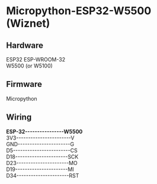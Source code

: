 # Micropython-ESP32-W5500 (Wiznet)

Hardware
--------
ESP32 ESP-WROOM-32
<br/>
W5500 (or W5100)
<br/>

Firmware
--------
Micropython
<br/>

Wiring
-------
<b>ESP-32----------------W5500</b>
<br/>
3V3-----------------------V
<br/>
GND----------------------G
<br/>
D5------------------------CS
<br/>
D18----------------------SCK
<br/>
D23----------------------MO
<br/>
D19----------------------MI
<br/>
D34----------------------RST
